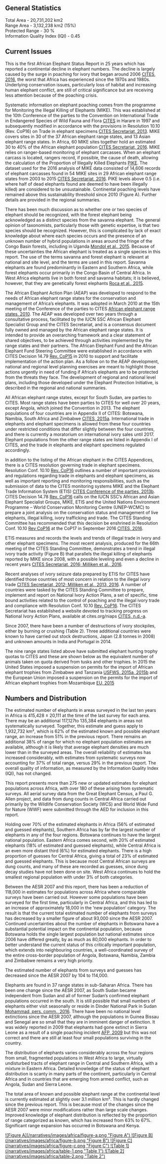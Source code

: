 ## General Statistics

Total Area - 20,731,202 km2<br />
Range Area - 3,132,238 km2 (15%)<br />
Protected Range - 30 %<br />
Information Quality Index (IQI) - 0.45

## Current Issues

This is the first African Elephant Status Report in 25 years which has reported a continental decline in elephant numbers. The decline is largely caused by the surge in poaching for ivory that began around 2006 [CITES, 2016](/references#c), the worst that Africa has experienced since the 1970s and 1980s. Underlying conservation issues, particularly loss of habitat and increasing human elephant conflict, are still of critical significance but are receiving less attention because of the poaching crisis.

Systematic information on elephant poaching comes from the programme for Monitoring the Illegal Killing of Elephants (MIKE). This was established at the 10th Conference of the parties to the Convention on International Trade in Endangered Species of Wild Fauna and Flora [CITES](/references#c) in Harare in 1997 and subsequently modified in accordance with the provisions in Resolution 10.10 (Rev. CoP16) on Trade in elephant specimens [CITES Secretariat, 2013](/references#c). MIKE covers sites in 30 of the 37 African elephant range states, and 13 Asian elephant range states. In Africa, 60 MIKE sites together hold an estimated 30 to 40% of the African elephant population [CITES Secretariat, 2016](/references#c). MIKE relies on ranger-based monitoring of elephant carcasses. When an elephant carcass is located, rangers record, if possible, the cause of death, allowing the calculation of the Proportion of Illegally Killed Elephants [PIKE](/references#p). The dataset used for the 2016 analysis of MIKE data consisted of 14,606 records of elephant carcasses found in 54 MIKE sites in 29 African elephant range states from 2003 to 2015 [CITES Secretariat, 2016](/references#c). PIKE levels above 0.5 (i.e. where half of dead elephants found are deemed to have been illegally killed) are considered to be unsustainable. Continental poaching levels have remained above this sustainability threshold since 2010 (Figure A). Further details are provided in the regional summaries.

There has been much discussion as to whether one or two species of elephant should be recognized, with the forest elephant being acknowledged as a distinct species from the savanna elephant. The general opinion of taxonomists, particularly those with genetic expertise, is that two species should be recognized. However, this is complicated by lack of exact knowledge about where each species occurs and the presence of an unknown number of hybrid populations in areas around the fringe of the Congo Basin forests, including in Uganda [Mondol et al., 2015](/references#m). Because of these uncertainties the African elephant is treated as a single species in this report. The use of the terms savanna and forest elephant is relevant at national and site level, and the terms are used in this report. Savanna elephants are found predominantly in Eastern and Southern Africa, while forest elephants occur primarily in the Congo Basin of Central Africa. In West Africa elephants live in both forest and savanna habitats; it is believed, however, that they are genetically forest elephants [Roca et al., 2015](/references#r).

The African Elephant Action Plan (AEAP) was developed to respond to the needs of African elephant range states for the conservation and management of Africa’s elephants.  It was adopted in March 2010 at the 15th meeting of the Conference of the parties to CITES [African elephant range states, 2010](/references#a). The AEAP was developed over two years through a consultative process, facilitated by the IUCN SSC African Elephant Specialist Group and the CITES Secretariat, and is a consensus document fully owned and managed by the African elephant range states. It is intended to provide an overarching framework and a clear statement of shared objectives, to be achieved through activities implemented by the range states and their partners. The African Elephant Fund and the African Elephant Fund Steering Committee were established in accordance with CITES Decision 14.79 [Rev. CoP15](/references#r) in 2010 to support and facilitate implementation of the action plan. As a follow on to the AEAP development, national and regional level planning exercises are meant to highlight those actions urgently in need of funding if Africa’s elephants are to be protected from the threats they face.  The development of regional and national level plans, including those developed under the Elephant Protection Initiative, is described in the regional and national summaries.

All African elephant range states, except for South Sudan, are parties to CITES. Most range states have been parties to CITES for well over 20 years, except Angola, which joined the Convention in 2013. The elephant populations of four countries are in Appendix II of CITES: Botswana, Namibia, South Africa and Zimbabwe [CITES, 2015a](/references#c). International trade in elephants and elephant specimens is allowed from these four countries under restricted conditions that differ slightly between the four countries, and there is currently a moratorium on international ivory sales until 2017. Elephant populations from the other range states are listed in Appendix I of CITES, and the trade in elephants and elephant specimens regulated accordingly.

In addition to the listing of the African elephant in the CITES Appendices, there is a CITES resolution governing trade in elephant specimens. Resolution Conf. 10.10 [Rev. CoP16](/references#r) outlines a number of important provisions and regulations regarding trade in elephants and elephant specimens, as well as important reporting and monitoring responsibilities, such as the submission of data to the CITES monitoring systems MIKE and the Elephant Trade Information System (ETIS) [CITES Conference of the parties, 2013b](/references#c). CITES Decision 14.78 [Rev. CoP16](/references#r) calls on the IUCN SSC’s African and Asian Elephant Specialist Groups, MIKE, ETIS and the United Nations Environment Programme – World Conservation Monitoring Centre (UNEP-WCMC) to prepare a joint analysis on the conservation status and management of live elephants, illegal killing, ivory trafficking and trade. The CITES Standing Committee has recommended that this decision be enshrined in Resolution Conf. 10.10 [Rev CoP16](/references#r) at the CoP17 in September 2016 [CITES, 2016](/references#c).

ETIS measures and records the levels and trends of illegal trade in ivory and other elephant specimens. The most recent analysis, produced for the 66th meeting of the CITES Standing Committee, demonstrates a trend in illegal ivory trade activity (Figure B) that parallels the illegal killing of elephants reported by MIKE since 2008, with a possible leveling and even a decline in recent years [CITES Secretariat, 2016; Milliken et al., 2016](/references#c).
 
Recent analyses of ivory seizure data prepared by ETIS for CITES have identified those countries of most concern in relation to the illegal ivory trade [CITES Secretariat, 2012; Milliken et al., 2013, 2016](/references#c). A number of countries were tasked by the CITES Standing Committee to prepare, implement and report on National Ivory Action Plans, a set of specific, time bound activities related to the control of poaching and the illegal ivory trade and compliance with Resolution Conf. 10.10 [Rev. CoP16](/references#r). The CITES Secretariat has established a website devoted to tracking progress on National Ivory Action Plans, available at cites.org/niaps [CITES, n.d.-a](/references#c).

Since 2007, there have been a number of destructions of ivory stockpiles, either by burning or crushing (Table 2). Three additional countries were known to have carried out stock destructions, Japan (2.8 tonnes in 2008) and unknown amounts in India and Portugal in 2014. 

The nine range states listed above have submitted elephant hunting trophy quotas to CITES and these are shown below as the equivalent number of animals taken on quota derived from tusks and other trophies. In 2015 the United States imposed a suspension on permits for the import of African elephant trophies from Zimbabwe and Tanzania [USFWS, 2015a, 2015b](/references#u) and the European Union imposed a suspension on the permits for the import of African elephant trophies from Mozambique [EU, 2015](/references#e)

## Numbers and Distribution

The estimated number of elephants in areas surveyed in the last ten years in Africa is 415,428 ± 20,111 at the time of the last survey for each area. There may be an additional 117,127to 135,384 elephants in areas not systematically surveyed. Together, this estimate and guess apply to 1,932,732 km², which is 62% of the estimated known and possible elephant range, an increase from 51% in the previous report. There remains an additional 38% of range for which no elephant population estimates are available, although it is likely that average elephant densities are much lower than in the surveyed areas. The overall reliability of estimates has increased considerably, with estimates from systematic surveys now accounting for 37% of total range, versus 29% in the previous report. The overall quality of information, as measured by the Information Quality Index (IQI), has not changed.

This report presents more than 275 new or updated estimates for elephant populations across Africa, with over 180 of these arising from systematic surveys.  All aerial survey data from the Great Elephant Census, a Paul G. Allen project, and data from dung counts in Central Africa carried out primarily by the Wildlife Conservation Society (WCS) and World Wide Fund for Nature (WWF) were submitted through the AED for inclusion in this report. 

Holding over 70% of the estimated elephants in Africa (56% of estimated and guessed elephants), Southern Africa has by far the largest number of elephants in any of the four regions. Botswana continues to have the largest national population. Eastern Africa comes second, with 20% of estimated elephants (18% of estimated and guessed elephants), while Central Africa is an even more distant third (6%) for estimated elephants. There is a high proportion of guesses for Central Africa, giving a total of 23% of estimated and guessed elephants. This is because most Central African surveys are dung counts, and many of these are recorded as guesses, since dung decay studies have not been done on site. West Africa continues to hold the smallest regional population with under 3% of both categories.

Between the AESR 2007 and this report, there has been a reduction of 118,000 in estimates for populations across Africa where comparable surveys have been carried out. However some populations have been surveyed for the first time, particularly in Central Africa, and this has led to an increase of approximately 18,000 in the ‘new population’ category. The result is that the current total estimated number of elephants from surveys has decreased by a smaller figure of about 93,000 since the AESR 2007. Continued uncertainties about the number of elephants in Botswana have a substantial potential impact on the continental population, because Botswana holds the single largest population but national estimates since 2006 have differed greatly, by as much as 80,000 elephants. In order to better understand the current status of this critically important population, which extends into neighbouring countries, a well-coordinated survey of the entire cross-border population of Angola, Botswana, Namibia, Zambia and Zimbabwe remains a very high priority.

The estimated number of elephants from surveys and guesses has decreased since the AESR 2007 by 104 to 114,000.
 
Elephants are found in 37 range states in sub-Saharan Africa. There has been one change since the AESR 2007, as South Sudan became independent from Sudan and all of former Sudan’s confirmed elephant populations occurred in the south. It is still possible that small numbers of elephants either visit seasonally or reside in Dinder National Park in Sudan [Mohammad, pers. comm., 2016](/references#m). There have been no national level extinctions since the AESR 2007, although the populations in Guinea Bissau and Senegal are so small that they are in imminent danger of extinction. It was widely reported in 2009 that elephants had gone extinct in Sierra Leone as a result of a single poaching incident [AFP, 2009](/references#a) but this was not correct and there are still at least four small populations surviving in the country.
  
The distribution of elephants varies considerably across the four regions from small, fragmented populations in West Africa to large, virtually undisturbed tracts of elephant range in Central and Southern Africa, with a mixture in Eastern Africa. Detailed knowledge of the status of elephant distribution is scanty in many parts of the continent, particularly in Central Africa and in countries that are emerging from armed conflict, such as Angola, Sudan and Sierra Leone.
 
The total area of known and possible elephant range at the continental level is currently estimated at slightly over  3.1 million km². This is hardly changed since the previous report. This is because most of the changes since the AESR 2007  were minor modifications rather than large scale changes. Improved knowledge of elephant distribution is reflected by the proportion of range categorized as known,  which has increased from 63% to 67%. Significant range expansion has occurred in Botswana and Kenya.

<a href="/narratives/images/africa/figure-1.png" target="_blank">
  ![Figure A](/narratives/images/africa/figure-a.png "Figure A")
</a>

<a href="/narratives/images/africa/figure-1.png" target="_blank">
  ![Figure B](/narratives/images/africa/figure-b.png "Figure B")
</a>

<a href="/narratives/images/africa/figure-1.png" target="_blank">
  ![Figure C](/narratives/images/africa/figure-c.png "Figure C")
</a>

<a href="/narratives/images/africa/figure-1.png" target="_blank">
  ![Table 1](/narratives/images/africa/table-1.png "Table 1")
</a>

<a href="/narratives/images/africa/figure-1.png" target="_blank">
  ![Table 2](/narratives/images/africa/table-2.png "Table 2")
</a>
